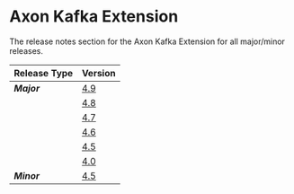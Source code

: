 # Axon Kafka Extension

The release notes section for the Axon Kafka Extension for all major/minor releases.

| Release Type | Version                                      |
|:-------------|:---------------------------------------------|
| _**Major**_  | [4.9](rn-kafka-major-releases.md#release-49) |
|              | [4.8](rn-kafka-major-releases.md#release-48) |
|              | [4.7](rn-kafka-major-releases.md#release-47) |
|              | [4.6](rn-kafka-major-releases.md#release-46) |
|              | [4.5](rn-kafka-major-releases.md#release-45) |
|              | [4.0](rn-kafka-major-releases.md#release-40) |
| _**Minor**_  | [4.5](rn-kafka-minor-releases.md#release-45) |
